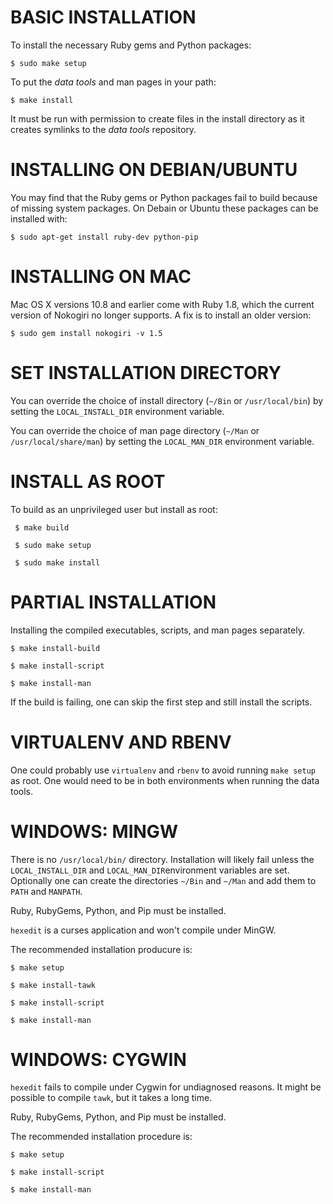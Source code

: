 # BASIC INSTALLATION

To install the necessary Ruby gems and Python packages:

    $ sudo make setup

To put the *data tools* and man pages in your path:

    $ make install

It must be run with permission to create files in the install directory as it creates symlinks to the *data tools* repository.

# INSTALLING ON DEBIAN/UBUNTU

You may find that the Ruby gems or Python packages fail to build because
of missing system packages.  On Debain or Ubuntu these packages can be installed with:

    $ sudo apt-get install ruby-dev python-pip

# INSTALLING ON MAC

Mac OS X versions 10.8 and earlier come with Ruby 1.8, which the current version of Nokogiri no longer supports.  A fix is to install an older version:

    $ sudo gem install nokogiri -v 1.5

# SET INSTALLATION DIRECTORY

You can override the choice of install directory (`~/Bin` or `/usr/local/bin`) by setting the `LOCAL_INSTALL_DIR` environment variable.

You can override the choice of man page directory (`~/Man` or `/usr/local/share/man`) by setting the `LOCAL_MAN_DIR` environment variable.

# INSTALL AS ROOT

To build as an unprivileged user but install as root:

     $ make build
     
     $ sudo make setup
     
     $ sudo make install

# PARTIAL INSTALLATION

Installing the compiled executables, scripts, and man pages separately.

    $ make install-build

    $ make install-script
    
    $ make install-man

If the build is failing, one can skip the first step and still install the scripts.

# VIRTUALENV AND RBENV

One could probably use ``virtualenv`` and ``rbenv`` to avoid running ``make setup`` as root.  One would need to be in both environments when running the data tools.

# WINDOWS: MINGW

There is no ``/usr/local/bin/`` directory.  Installation will likely fail unless the ``LOCAL_INSTALL_DIR`` and ``LOCAL_MAN_DIR``environment variables are set.  Optionally one can create the directories ``~/Bin`` and ``~/Man`` and add them to ``PATH`` and ``MANPATH``.

Ruby, RubyGems, Python, and Pip must be installed.

``hexedit`` is a curses application and won't compile under MinGW.

The recommended installation producure is:

    $ make setup
    
    $ make install-tawk
    
    $ make install-script
    
    $ make install-man

# WINDOWS: CYGWIN

``hexedit`` fails to compile under Cygwin for undiagnosed reasons.  It might be possible to compile ``tawk``, but it takes a long time.

Ruby, RubyGems, Python, and Pip must be installed.

The recommended installation procedure is:

    $ make setup
    
    $ make install-script
    
    $ make install-man

